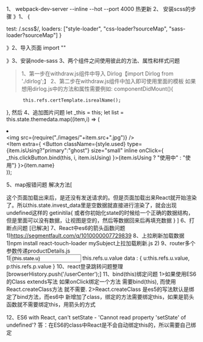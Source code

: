 1、 webpack-dev-server --inline --hot --port 4000 热更新
2、 安装scss的步骤
》1、
{

   test: /\.scss$/,
   loaders: ["style-loader", "css-loader?sourceMap", "sass-loader?sourceMap"]
 }

 》2、导入页面 import ""

 》3、安装node-sass
3、两个组件之间使用彼此的方法、属性和样式问题
>1、第一步在withdraw.js组件中导入 Dirlog【import Dirlog from './dirlog';】
>2、第二步在withdraw.js组件中加入<Dirlog ref="dirlog" />即可使用里面的模板
如果想用dirlog.js中的方法和属性需要例如:
componentDidMount(){

          this.refs.certTemplate.isrealName();

},
然后<CertTemplate ref="certTemplate" />
4、追加图片问题
  let _this = this;
        let list = this.state.themedata.map((item,i) => (
            <li key={i}>
                <div className={style.img}><img src={require("./images/"+item.src+".jpg")} /></div>
                <List>
                    <Item extra={ <Button className={style.used} type={item.isUsing?"primary":"ghost"} size="small" inline onClick={ _this.clickButton.bind(this, i, item.isUsing) }>{item.isUsing ? "使用中" : "使用"}</Button> }>{item.name}</Item>
                </List>
            </li>
        ));
		
5、map报错问题
解决方法[

这个页面加载出来后，是还没有发送请求的。但是页面加载出来React就开始渲染了。所以this.state.invest_data里是空数据就直接进行渲染了，就会出现undefined这样的
getinitila{
或者你初始化state的时候给一个正确的数据结构，但是里面可以没有数据，让视图是空的，然后等数据回来后再填充数据
}
]
6、打断点问题 [已解决]
7、React中es6的箭头函数问题
1)https://segmentfault.com/q/1010000007729839
8、上拉刷新加载数据	
1)npm install react-touch-loader mySubject上拉加载刷新.js
2)
9、router多个参数传递productDetails.js  
1)<input type="text" ref="u"  value={this.state.u} /> 
this.refs.u.value
data : {
        u:this.refs.u.value,
        p:this.refs.p.value
} 
10、react登录跳转问题整理[browserHistory.push('/userCenter');]
11、bind(this)绑定问题
1>如果使用ES6的Class extends写法 如果onClick绑定一个方法 需要bind(this), 
而使用React.createClass方法 就不需要. 
2>React.createClass 是es5的写法默认是绑定了bind方法，而es6中 新增加了class，绑定的方法需要绑定this，如果是箭头函数就不需要绑定this，用箭头的方式

12、ES6 with React, can't setState - 'Cannot read property 'setState' of undefined'?
答：在ES6的class中React是不会自动绑定this的，所以需要自己绑定
